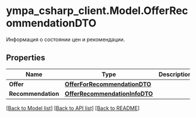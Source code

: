 # ympa_csharp_client.Model.OfferRecommendationDTO
Информация о состоянии цен и рекомендации. 

## Properties

Name | Type | Description | Notes
------------ | ------------- | ------------- | -------------
**Offer** | [**OfferForRecommendationDTO**](OfferForRecommendationDTO.md) |  | [optional] 
**Recommendation** | [**OfferRecommendationInfoDTO**](OfferRecommendationInfoDTO.md) |  | [optional] 

[[Back to Model list]](../README.md#documentation-for-models) [[Back to API list]](../README.md#documentation-for-api-endpoints) [[Back to README]](../README.md)

